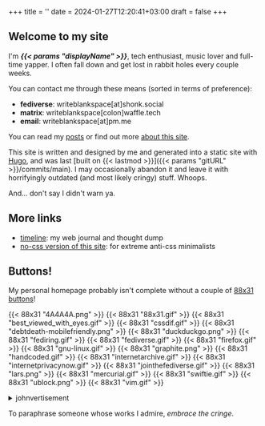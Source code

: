 +++
title = ''
date = 2024-01-27T12:20:41+03:00
draft = false
+++

## Welcome to my site

I'm ***{{< params "displayName" >}}***, tech enthusiast, music lover and full-time yapper. I often fall down and get lost in rabbit holes every couple weeks.

You can contact me through these means (sorted in terms of preference):

- **fediverse**: writeblankspace[at]shonk.social
- **matrix**: writeblankspace[colon]waffle.tech
- **email**: writeblankspace[at]pm.me

You can read my [posts](/posts/) or find out more [about this site](/about/). 

This site is written and designed by me and generated into a static site with [Hugo](https://gohugo.io), and was last [built on {{< lastmod >}}]({{< params "gitURL" >}}/commits/main). I may occasionally abandon it and leave it with horrifyingly outdated (and most likely cringy) stuff. Whoops.

And... don't say I didn't warn ya.

## More links

- [timeline](/timeline/): my web journal and thought dump
- [no-css version of this site](https://writeblankspace-no-css.netlify.app/): for extreme anti-css minimalists

## Buttons!

My personal homepage probably isn't complete without a couple of [88x31 buttons](/posts/2024/07/29/88x31-buttons)!

{{< 88x31 "4A4A4A.png" >}}
{{< 88x31 "88x31.gif" >}}
{{< 88x31 "best_viewed_with_eyes.gif" >}}
{{< 88x31 "cssdif.gif" >}}
{{< 88x31 "debtdeath-mobilefriendly.png" >}}
{{< 88x31 "duckduckgo.png" >}}
{{< 88x31 "fediring.gif" >}}
{{< 88x31 "fediverse.gif" >}}
{{< 88x31 "firefox.gif" >}}
{{< 88x31 "gnu-linux.gif" >}}
{{< 88x31 "graphite.png" >}}
{{< 88x31 "handcoded.gif" >}}
{{< 88x31 "internetarchive.gif" >}}
{{< 88x31 "internetprivacynow.gif" >}}
{{< 88x31 "jointhefediverse.gif" >}}
{{< 88x31 "lars.png" >}}
{{< 88x31 "mercurial.gif" >}}
{{< 88x31 "swiftie.gif" >}}
{{< 88x31 "ublock.png" >}}
{{< 88x31 "vim.gif" >}}

<details>
    <summary>johnvertisement</summary>
    <iframe src="https://john.citrons.xyz/embed?ref={{< params "baseURL" >}}" style="margin-left:auto;display:block;margin-right:auto;max-width:732px;width:100%;height:94px;border:none;"></iframe>
</details>


To paraphrase someone whose works I admire, *embrace the cringe*.
